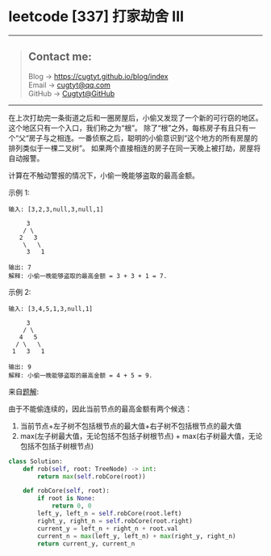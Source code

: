 # leetcode [337] 打家劫舍 III

---
> ## Contact me:
> Blog -> <https://cugtyt.github.io/blog/index>  
> Email -> <cugtyt@qq.com>  
> GitHub -> [Cugtyt@GitHub](https://github.com/Cugtyt)

---

在上次打劫完一条街道之后和一圈房屋后，小偷又发现了一个新的可行窃的地区。这个地区只有一个入口，我们称之为“根”。 除了“根”之外，每栋房子有且只有一个“父“房子与之相连。一番侦察之后，聪明的小偷意识到“这个地方的所有房屋的排列类似于一棵二叉树”。 如果两个直接相连的房子在同一天晚上被打劫，房屋将自动报警。

计算在不触动警报的情况下，小偷一晚能够盗取的最高金额。

示例 1:
```
输入: [3,2,3,null,3,null,1]

     3
    / \
   2   3
    \   \ 
     3   1

输出: 7 
解释: 小偷一晚能够盗取的最高金额 = 3 + 3 + 1 = 7.
```

示例 2:
```
输入: [3,4,5,1,3,null,1]

     3
    / \
   4   5
  / \   \ 
 1   3   1

输出: 9
解释: 小偷一晚能够盗取的最高金额 = 4 + 5 = 9.
```

来自[题解](https://leetcode-cn.com/problems/house-robber-iii/solution/san-chong-fang-fa-jie-jue-shu-xing-dong-tai-gui-hu/):

由于不能偷连续的，因此当前节点的最高金额有两个候选：

1. 当前节点+左子树不包括根节点的最大值+右子树不包括根节点的最大值
2. max(左子树最大值，无论包括不包括子树根节点) + max(右子树最大值，无论包括不包括子树根节点)

``` python
class Solution:
    def rob(self, root: TreeNode) -> int:
        return max(self.robCore(root))

    def robCore(self, root):
        if root is None:
            return 0, 0
        left_y, left_n = self.robCore(root.left)
        right_y, right_n = self.robCore(root.right)
        current_y = left_n + right_n + root.val
        current_n = max(left_y, left_n) + max(right_y, right_n)
        return current_y, current_n
```
